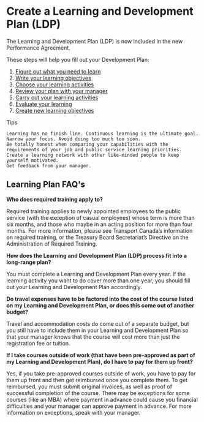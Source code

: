 # Create a Learning and Development Plan (LDP) #

The Learning and Development Plan (LDP) is now included in the new Performance Agreement.

These steps will help you fill out your Development Plan:       

1. [Figure out what you need to learn](http://mytc/create-a-learning-plan-2707.html#Figure_Out_What_You_Need_To_Learn)
2. [Write your learning objectives](http://mytc/create-a-learning-plan-2707.html#Write_Your_Learning_Objectives)
3. [Choose your learning activities](http://mytc/create-a-learning-plan-2707.html#Choose_Your_Learning_Activities)
4. [Review your plan with your manager](http://mytc/create-a-learning-plan-2707.html#manager)
5. [Carry out your learning activities](http://mytc/create-a-learning-plan-2707.html#carry)
6. [Evaluate your learning](http://mytc/create-a-learning-plan-2707.html#evaluate)
7. [Create new learning objectives](http://mytc/create-a-learning-plan-2707.html#develop_new)

Tips

    Learning has no finish line. Continuous learning is the ultimate goal.
    Narrow your focus. Avoid doing too much too soon.
    Be totally honest when comparing your capabilities with the requirements of your job and public service learning priorities.
    Create a learning network with other like-minded people to keep yourself motivated.
    Get feedback from your manager.



## Learning Plan FAQ's ##

**Who does required training apply to?**

Required training applies to newly appointed employees to the public service (with the exception of casual employees) whose term is more than six months, and those who maybe in an acting position for more than four months. For more information, please see Transport Canada’s information on required training, or the Treasury Board Secretariat’s Directive on the Administration of Required Training. 

**How does the Learning and Development Plan (LDP) process fit into a long-range plan?** 

You must complete a Learning and Development Plan every year. If the learning activity you want to do cover more than one year, you should fill out your Learning and Development Plan accordingly. 

**Do travel expenses have to be factored into the cost of the course listed on my Learning and Development Plan, or does this come out of another budget?** 

Travel and accommodation costs do come out of a separate budget, but you still have to include them in your Learning and Development Plan so that your manager knows that the course will cost more than just the registration fee or tuition. 

**If I take courses outside of work (that have been pre-approved as part of my Learning and Development Plan), do I have to pay for them up front?**

Yes, if you take pre-approved courses outside of work, you have to pay for them up front and then get reimbursed once you complete them. To get reimbursed, you must submit original invoices, as well as proof of successful completion of the course. There may be exceptions for some courses (like an MBA) where payment in advance could cause you financial difficulties and your manager can approve payment in advance. For more information on exceptions, speak with your manager. 
